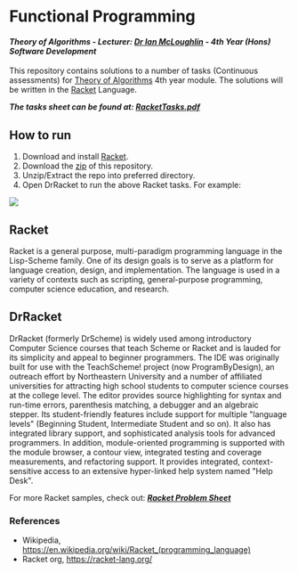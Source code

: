 # Functional Programming
#### *Theory of Algorithms - Lecturer: [Dr Ian McLoughlin](ianmcloughlin.github.io) - 4th Year (Hons) Software Development*
This repository contains solutions to a number of tasks (Continuous assessments) for [Theory of Algorithms](https://ianmcloughlin.github.io/theoryofalgorithms) 4th year module. The solutions will be written in the [Racket](https://racket-lang.org/) Language.

**_The tasks sheet can be found at: [RacketTasks.pdf](https://github.com/ianburkeixiv/Racket_Tasks/blob/master/RacketTasks.pdf)_**



## How to run 
1. Download and install [Racket](http://download.racket-lang.org/).
2. Download the [zip](https://github.com/ianburkeixiv/Racket_Tasks/archive/master.zip) of this repository.
3. Unzip/Extract the repo into preferred directory.
4. Open DrRacket to run the above Racket tasks. For example:

![](https://user-images.githubusercontent.com/22341150/37477036-98577ac4-286e-11e8-9591-d4a2a331765e.gif)



## Racket
Racket is a general purpose, multi-paradigm programming language in the Lisp-Scheme family. One of its design goals is to serve as a platform for language creation, design, and implementation. The language is used in a variety of contexts such as scripting, general-purpose programming, computer science education, and research.

## DrRacket
DrRacket (formerly DrScheme) is widely used among introductory Computer Science courses that teach Scheme or Racket and is lauded for its simplicity and appeal to beginner programmers. The IDE was originally built for use with the TeachScheme! project (now ProgramByDesign), an outreach effort by Northeastern University and a number of affiliated universities for attracting high school students to computer science courses at the college level.
The editor provides source highlighting for syntax and run-time errors, parenthesis matching, a debugger and an algebraic stepper. Its student-friendly features include support for multiple "language levels" (Beginning Student, Intermediate Student and so on). It also has integrated library support, and sophisticated analysis tools for advanced programmers. In addition, module-oriented programming is supported with the module browser, a contour view, integrated testing and coverage measurements, and refactoring support. It provides integrated, context-sensitive access to an extensive hyper-linked help system named "Help Desk".

For more Racket samples, check out: **_[Racket Problem Sheet](https://github.com/ianburkeixiv/RacketProblemSheet)_**

### References
- Wikipedia, https://en.wikipedia.org/wiki/Racket_(programming_language)
- Racket org, https://racket-lang.org/


